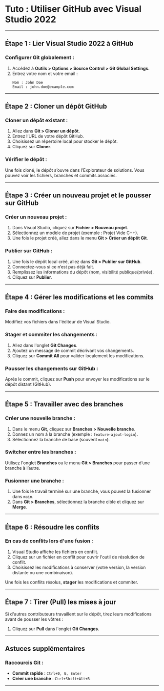 # Tuto : Utiliser GitHub avec Visual Studio 2022

---

## **Étape 1 : Lier Visual Studio 2022 à GitHub**

### **Configurer Git globalement** :
1. Accédez à **Outils > Options > Source Control > Git Global Settings**.
2. Entrez votre nom et votre email :
   ```plaintext
   Nom : John Doe
   Email : john.doe@example.com
   ```

---

## **Étape 2 : Cloner un dépôt GitHub**

### **Cloner un dépôt existant** :
1. Allez dans **Git > Cloner un dépôt**.
2. Entrez l’URL de votre dépôt GitHub.
3. Choisissez un répertoire local pour stocker le dépôt.
4. Cliquez sur **Cloner**.

### **Vérifier le dépôt** :
Une fois cloné, le dépôt s’ouvre dans l’Explorateur de solutions. Vous pouvez voir les fichiers, branches et commits associés.

---

## **Étape 3 : Créer un nouveau projet et le pousser sur GitHub**

### **Créer un nouveau projet** :
1. Dans Visual Studio, cliquez sur **Fichier > Nouveau projet**.
2. Sélectionnez un modèle de projet (exemple : Projet Vide C++).
3. Une fois le projet créé, allez dans le menu **Git > Créer un dépôt Git**.

### **Publier sur GitHub** :
1. Une fois le dépôt local créé, allez dans **Git > Publier sur GitHub**.
2. Connectez-vous si ce n’est pas déjà fait.
3. Remplissez les informations du dépôt (nom, visibilité publique/privée).
4. Cliquez sur **Publier**.

---

## **Étape 4 : Gérer les modifications et les commits**

### **Faire des modifications** :
Modifiez vos fichiers dans l'éditeur de Visual Studio.

### **Stager et commiter les changements** :
1. Allez dans l'onglet **Git Changes**.
2. Ajoutez un message de commit décrivant vos changements.
3. Cliquez sur **Commit All** pour valider localement les modifications.

### **Pousser les changements sur GitHub** :
Après le commit, cliquez sur **Push** pour envoyer les modifications sur le dépôt distant (GitHub).

---

## **Étape 5 : Travailler avec des branches**

### **Créer une nouvelle branche** :
1. Dans le menu **Git**, cliquez sur **Branches > Nouvelle branche**.
2. Donnez un nom à la branche (exemple : `feature-ajout-login`).
3. Sélectionnez la branche de base (souvent `main`).

### **Switcher entre les branches** :
Utilisez l'onglet **Branches** ou le menu **Git > Branches** pour passer d’une branche à l’autre.

### **Fusionner une branche** :
1. Une fois le travail terminé sur une branche, vous pouvez la fusionner dans `main`.
2. Dans **Git > Branches**, sélectionnez la branche cible et cliquez sur **Merge**.

---

## **Étape 6 : Résoudre les conflits**

### **En cas de conflits lors d'une fusion** :
1. Visual Studio affiche les fichiers en conflit.
2. Cliquez sur un fichier en conflit pour ouvrir l'outil de résolution de conflit.
3. Choisissez les modifications à conserver (votre version, la version distante ou une combinaison).

Une fois les conflits résolus, **stager** les modifications et commiter.

---

## **Étape 7 : Tirer (Pull) les mises à jour**

Si d'autres contributeurs travaillent sur le dépôt, tirez leurs modifications avant de pousser les vôtres :
1. Cliquez sur **Pull** dans l'onglet **Git Changes**.

---

## **Astuces supplémentaires**

### **Raccourcis Git** :
- **Commit rapide** : `Ctrl+0, G, Enter`
- **Créer une branche** : `Ctrl+Shift+Alt+B`
  
---
